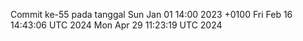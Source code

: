 Commit ke-55 pada tanggal Sun Jan 01 14:00 2023 +0100
Fri Feb 16 14:43:06 UTC 2024
Mon Apr 29 11:23:19 UTC 2024

